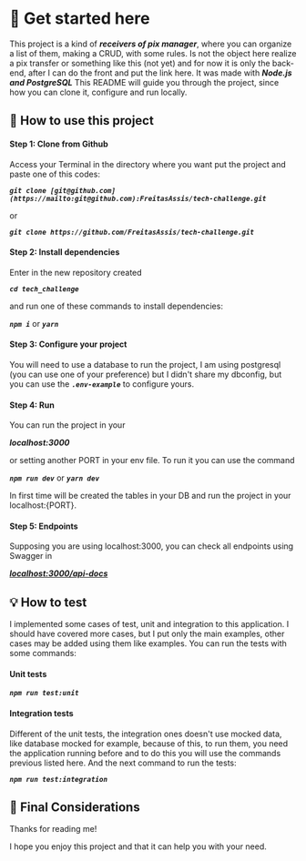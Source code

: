 # 🚀 Get started here

This project is a kind of ***receivers of pix manager***, where you can organize a list of them, making a CRUD, with some rules.
Is not the object here realize a pix transfer or something like this (not yet) and for now it is only the back-end, after I can do the front and put the link here.
It was made with ***Node.js and PostgreSQL***
This README will guide you through the project, since how you can clone it, configure and run locally.

## 🔖 **How to use this project**

#### **Step 1: Clone from Github**

Access your Terminal in the directory where you want put the project and paste one of this codes:

***`git clone [git@github.com](https://mailto:git@github.com):FreitasAssis/tech-challenge.git`***

or

***`git clone https://github.com/FreitasAssis/tech-challenge.git`***

#### **Step 2: Install dependencies**

Enter in the new repository created

***`cd tech_challenge`***

and run one of these commands to install dependencies:

***`npm i`*** or ***`yarn`***

#### **Step 3: Configure your project**

You will need to use a database to run the project, I am using postgresql (you can use one of your preference) but I didn't share my dbconfig, but you can use the ***`.env-example`*** to configure yours.

#### **Step 4: Run**

You can run the project in your

***localhost:3000***

or setting another PORT in your env file. To run it you can use the command

***`npm run dev`*** or ***`yarn dev`***

In first time will be created the tables in your DB and run the project in your localhost:{PORT}. 

#### **Step 5: Endpoints**

Supposing you are using localhost:3000, you can check all endpoints using Swagger in

***[localhost:3000/api-docs](localhost:3000/api-docs)***

## 💡 How to test

I implemented some cases of test, unit and integration to this application. I should have covered more cases, but I put only the main examples, other cases may be added using them like examples.
You can run the tests with some commands:

#### **Unit tests**

***`npm run test:unit`***

#### **Integration tests**

Different of the unit tests, the integration ones doesn't use mocked data, like database mocked for example, because of this, to run them, you need the application running before and to do this you will use the commands previous listed here.
And the next command to run the tests:

***`npm run test:integration`***

## 💪 Final Considerations

Thanks for reading me!

I hope you enjoy this project and that it can help you with your need.
